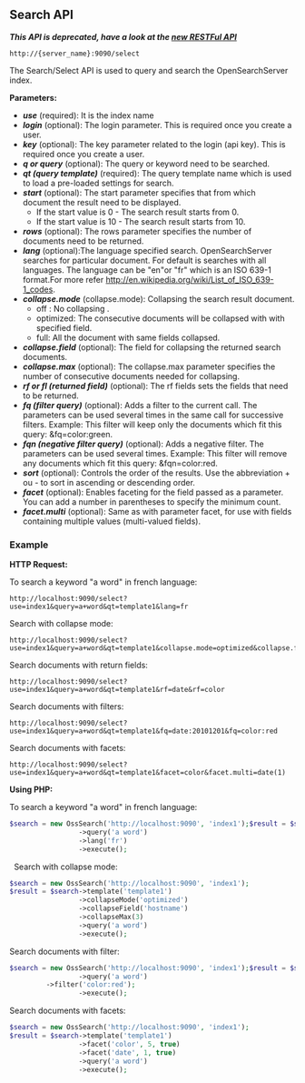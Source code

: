 ## Search API

_**This API is deprecated, have a look at the [new RESTFul API](../api_v2/README.html)**_

    http://{server_name}:9090/select

The Search/Select API is used to query and search the OpenSearchServer index.

**Parameters:**
- _**use**_ (required): It is the index name
- _**login**_ (optional): The login parameter. This is required once you create a user.
- _**key**_ (optional): The key parameter related to the login (api key). This is required once you create a user.
- _**q or query**_ (optional): The query or keyword need to be searched.
- _**qt (query template)**_ (required): The query template name which is used to load a pre-loaded settings for search.
- _**start**_ (optional): The start parameter specifies that from which document the result need to be displayed.
  - If the start value is 0 - The search result starts from 0.
  - If the start value is 10 - The search result starts from 10.
- _**rows**_ (optional): The rows parameter specifies the number of documents need to be returned.
- _**lang**_ (optional):The language specified search. OpenSearchServer searches for particular document. For default is searches with all languages. The language can be "en"or "fr" which is an ISO 639-1 format.For more refer http://en.wikipedia.org/wiki/List_of_ISO_639-1_codes.
- _**collapse.mode**_ (collapse.mode): Collapsing the search result document.
  - off : No collapsing .
  - optimized: The consecutive documents will be collapsed with with specified field.
  - full: All the document with same fields collapsed.
- _**collapse.field**_ (optional): The field for collapsing the returned search documents.
- _**collapse.max**_ (optional): The collapse.max parameter specifies the number of consecutive documents needed for collapsing.
- _**rf or fl (returned field)**_ (optional): The rf fields sets the fields that need to be returned.
- _**fq (filter query)**_ (optional): Adds a filter to the current call. The parameters can be used several times in the same call for successive filters. Example: This filter will keep only the documents which fit this query: &fq=color:green.
- _**fqn (negative filter query)**_ (optional): Adds a negative filter. The parameters can be used several times. Example: This filter will remove any documents which fit this query: &fqn=color:red.
- _**sort**_ (optional): Controls the order of the results. Use the abbreviation + ou - to sort in ascending or descending order.
- _**facet**_ (optional): Enables faceting for the field passed as a parameter. You can add a number in parentheses to specify the minimum count.
- _**facet.multi**_ (optional): Same as with parameter facet, for use with fields containing multiple values (multi-valued fields).


### Example

**HTTP Request:**

To search a keyword "a word" in french language:

    http://localhost:9090/select?use=index1&query=a+word&qt=template1&lang=fr
 
Search with collapse mode:

    http://localhost:9090/select?use=index1&query=a+word&qt=template1&collapse.mode=optimized&collapse.field=hostname&collapse.max=3
 
Search documents with return fields:

    http://localhost:9090/select?use=index1&query=a+word&qt=template1&rf=date&rf=color
 
Search documents with filters:

    http://localhost:9090/select?use=index1&query=a+word&qt=template1&fq=date:20101201&fq=color:red
 
Search documents with facets:

    http://localhost:9090/select?use=index1&query=a+word&qt=template1&facet=color&facet.multi=date(1)

**Using PHP:**

To search a keyword "a word" in french language:

```php
$search = new OssSearch('http://localhost:9090', 'index1');$result = $search->template('template1')
                 ->query('a word')
                 ->lang('fr')
                 ->execute();
```
 
Search with collapse mode:

```php
$search = new OssSearch('http://localhost:9090', 'index1');
$result = $search->template('template1')
                 ->collapseMode('optimized')
                 ->collapseField('hostname')
                 ->collapseMax(3)
                 ->query('a word')
                 ->execute();
```

Search documents with filter:

```php
$search = new OssSearch('http://localhost:9090', 'index1');$result = $search->template('template1')
                 ->query('a word')
         ->filter('color:red');
                 ->execute();
```

Search documents with facets:

```php
$search = new OssSearch('http://localhost:9090', 'index1');
$result = $search->template('template1')
                 ->facet('color', 5, true)
                 ->facet('date', 1, true)
                 ->query('a word')
                 ->execute();
```